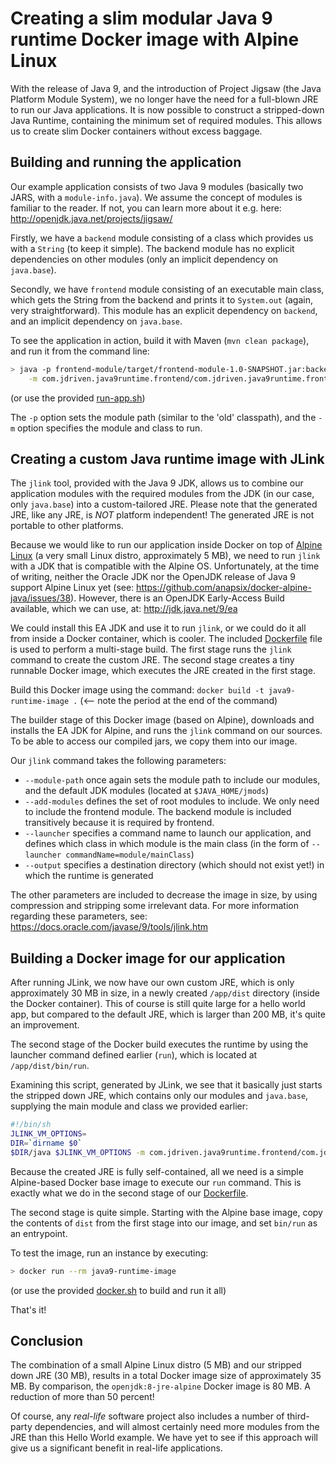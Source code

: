 # Creating a slim modular Java 9 runtime Docker image with Alpine Linux

With the release of Java 9, and the introduction of Project Jigsaw (the Java Platform Module System),
we no longer have the need for a full-blown JRE to run our Java applications.
It is now possible to construct a stripped-down Java Runtime, containing the minimum set of required modules.
This allows us to create slim Docker containers without excess baggage.

## Building and running the application
Our example application consists of two Java 9 modules (basically two JARS, with a `module-info.java`).
We assume the concept of modules is familiar to the reader. If not, you can learn more about it e.g. here: <http://openjdk.java.net/projects/jigsaw/>

Firstly, we have a `backend` module consisting of a class which provides us with a `String` (to keep it simple).
The backend module has no explicit dependencies on other modules (only an implicit dependency on `java.base`).

Secondly, we have `frontend` module consisting of an executable main class, which gets the String from the backend
and prints it to `System.out` (again, very straightforward). This module has an explicit dependency on `backend`,
and an implicit dependency on `java.base`.

To see the application in action, build it with Maven (`mvn clean package`), and run it from the command line:

```sh
> java -p frontend-module/target/frontend-module-1.0-SNAPSHOT.jar:backend-module/target/backend-module-1.0-SNAPSHOT.jar \
    -m com.jdriven.java9runtime.frontend/com.jdriven.java9runtime.frontend.FrontendApplication
```
(or use the provided [run-app.sh](run-app.sh))

The `-p` option sets the module path (similar to the 'old' classpath), and the `-m` option specifies the module and class to run.

## Creating a custom Java runtime image with JLink

The `jlink` tool, provided with the Java 9 JDK, allows us to combine our application modules with the required modules
from the JDK (in our case, only `java.base`) into a custom-tailored JRE. Please note that the generated JRE, like any JRE, is *NOT* platform independent!
The generated JRE is not portable to other platforms.

Because we would like to run our application inside Docker on top of [Alpine Linux](https://alpinelinux.org/) (a very small Linux distro, approximately 5 MB),
we need to run `jlink` with a JDK that is compatible with the Alpine OS. Unfortunately, at the time of writing,
neither the Oracle JDK nor the OpenJDK release of Java 9 support Alpine Linux yet (see: <https://github.com/anapsix/docker-alpine-java/issues/38>).
However, there is an OpenJDK Early-Access Build available, which we can use, at: <http://jdk.java.net/9/ea>

We could install this EA JDK and use it to run `jlink`, or we could do it all from inside a Docker container, which is cooler.
The included [Dockerfile](Dockerfile) file is used to perform a multi-stage build. The first stage runs the `jlink` command to create the custom JRE.
The second stage creates a tiny runnable Docker image, which executes the JRE created in the first stage.

Build this Docker image using the command: `docker build -t java9-runtime-image .` (<-- note the period at the end of the command)

The builder stage of this Docker image (based on Alpine), downloads and installs the EA JDK for Alpine, and runs the `jlink` command
on our sources. To be able to access our compiled jars, we copy them into our image.

Our `jlink` command takes the following parameters:

- `--module-path` once again sets the module path to include our modules, and the default JDK modules (located at `$JAVA_HOME/jmods`)
- `--add-modules` defines the set of root modules to include. We only need to include the frontend module. The backend module is included transitively because it is required by frontend.
- `--launcher` specifies a command name to launch our application, and defines which class in which module is the main class (in the form of `--launcher commandName=module/mainClass`)
- `--output` specifies a destination directory (which should not exist yet!) in which the runtime is generated

The other parameters are included to decrease the image in size, by using compression and stripping some irrelevant data.
For more information regarding these parameters, see: <https://docs.oracle.com/javase/9/tools/jlink.htm>  

## Building a Docker image for our application

After running JLink, we now have our own custom JRE, which is only approximately 30 MB in size,
in a newly created `/app/dist` directory (inside the Docker container).
This of course is still quite large for a hello world app, but compared to the default JRE, which is larger than 200 MB,
it's quite an improvement.

The second stage of the Docker build executes the runtime by using the launcher command defined earlier (`run`),
which is located at `/app/dist/bin/run`.

Examining this script, generated by JLink, we see that it basically just starts the stripped down JRE,
which contains only our modules and `java.base`, supplying the main module and class we provided earlier:

```sh
#!/bin/sh
JLINK_VM_OPTIONS=
DIR=`dirname $0`
$DIR/java $JLINK_VM_OPTIONS -m com.jdriven.java9runtime.frontend/com.jdriven.java9runtime.frontend.FrontendApplication $@
```

Because the created JRE is fully self-contained, all we need is a simple Alpine-based Docker base image to execute
our `run` command. This is exactly what we do in the second stage of our [Dockerfile](Dockerfile).

The second stage is quite simple. Starting with the Alpine base image, copy the contents of `dist` from the first stage into our image,
and set `bin/run` as an entrypoint.

To test the image, run an instance by executing:

```sh
> docker run --rm java9-runtime-image
```
(or use the provided [docker.sh](docker.sh) to build and run it all)

That's it!

## Conclusion

The combination of a small Alpine Linux distro (5 MB) and our stripped down JRE (30 MB),
results in a total Docker image size of approximately 35 MB. By comparison, the `openjdk:8-jre-alpine` Docker image is 80 MB.
A reduction of more than 50 percent!

Of course, any _real-life_ software project also includes a number of third-party dependencies,
and will almost certainly need more modules from the JRE than this Hello World example.
We have yet to see if this approach will give us a significant benefit in real-life applications.
